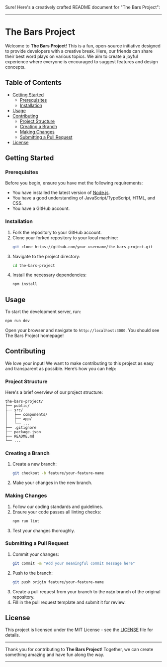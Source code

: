 Sure! Here's a creatively crafted README document for "The Bars Project":

---

# The Bars Project

Welcome to **The Bars Project**! This is a fun, open-source initiative designed to provide developers with a creative break. Here, our friends can share their best word plays on various topics. We aim to create a joyful experience where everyone is encouraged to suggest features and design concepts.

## Table of Contents
- [Getting Started](#getting-started)
  - [Prerequisites](#prerequisites)
  - [Installation](#installation)
- [Usage](#usage)
- [Contributing](#contributing)
  - [Project Structure](#project-structure)
  - [Creating a Branch](#creating-a-branch)
  - [Making Changes](#making-changes)
  - [Submitting a Pull Request](#submitting-a-pull-request)
- [License](#license)

## Getting Started

### Prerequisites
Before you begin, ensure you have met the following requirements:
- You have installed the latest version of [Node.js](https://nodejs.org/).
- You have a good understanding of JavaScript/TypeScript, HTML, and CSS.
- You have a GitHub account.

### Installation
1. Fork the repository to your GitHub account.
2. Clone your forked repository to your local machine:
    ```bash
    git clone https://github.com/your-username/the-bars-project.git
    ```
3. Navigate to the project directory:
    ```bash
    cd the-bars-project
    ```
4. Install the necessary dependencies:
    ```bash
    npm install
    ```

## Usage
To start the development server, run:
```bash
npm run dev
```
Open your browser and navigate to `http://localhost:3000`. You should see The Bars Project homepage!

## Contributing

We love your input! We want to make contributing to this project as easy and transparent as possible. Here’s how you can help:

### Project Structure
Here's a brief overview of our project structure:
```
the-bars-project/
├── public/
├── src/
│   ├── components/
│   ├── app/
│   └── ...
├── .gitignore
├── package.json
├── README.md
└── ...
```

### Creating a Branch
1. Create a new branch:
    ```bash
    git checkout -b feature/your-feature-name
    ```
2. Make your changes in the new branch.

### Making Changes
1. Follow our coding standards and guidelines.
2. Ensure your code passes all linting checks:
    ```bash
    npm run lint
    ```
3. Test your changes thoroughly.

### Submitting a Pull Request
1. Commit your changes:
    ```bash
    git commit -m "Add your meaningful commit message here"
    ```
2. Push to the branch:
    ```bash
    git push origin feature/your-feature-name
    ```
3. Create a pull request from your branch to the `main` branch of the original repository.
4. Fill in the pull request template and submit it for review.

## License
This project is licensed under the MIT License - see the [LICENSE](LICENSE) file for details.

---

Thank you for contributing to **The Bars Project**! Together, we can create something amazing and have fun along the way.

---

